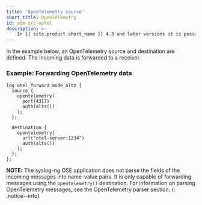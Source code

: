 ```yaml
---
title: 'OpenTelemetry source'
short_title: OpenTelemetry
id: adm-src-optel
description: >-
    In {{ site.product.short_name }} 4.3 and later versions it is possible to collect logs, metrics and traces from OpenTelemetry clients. For more information see the OpenTelemetry Protocol (OTLP/gRPC).
---
```


In the example below, an OpenTelemetry source and destination are defined. The incoming data is forwarded to a receiver.

### Example: Forwarding OpenTelemetry data

```config
log otel_forward_mode_alts {
  source {
    opentelemetry(
      port(4317)
      auth(alts())
    );
  };

  destination {
    opentelemetry(
      url("otel-server:1234")
      auth(alts())
    );
  };
};
```

**NOTE:** The syslog-ng OSE application does not parse the fields of the incoming messages into name-value pairs. It is only capable of forwarding messages using the `opentelemetry()` destination. For information on parsing OpenTelemetry messages, see the OpenTelemetry parser section.
{: .notice--info}
